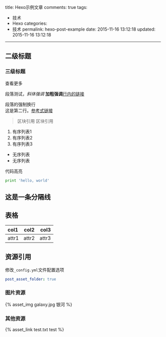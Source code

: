 title: Hexo示例文章
comments: true
tags:
  - 技术
  - Hexo
categories:
  - 技术
permalink: hexo-post-example
date: 2015-11-16 13:12:18
updated: 2015-11-16 13:12:18
---

## 二级标题
### 三级标题

查看更多

<!-- more -->

段落测试，*斜体强调* **加粗强调**[行内的链接](http://blog.pzxbc.com "可选的标题")

段落的强制换行  
这是第二行。[参考式链接][链接id]

[链接id]: http://blog.pzxbc.com "可选的标题"

> 区块引用
> 区块引用

1. 有序列表1
2. 有序列表2
3. 有序列表3

* 无序列表
* 无序列表

代码高亮
```Python
print 'hello, world'
```

这是一条分隔线
---

## 表格
col1 | col2 | col3
:--- | :--: | ---:
attr1 | attr2 | attr3

## 资源引用
修改`_config.yml`文件配置选项
``` yml
post_asset_folder: true
```

### 图片资源
{% asset_img galaxy.jpg 银河 %}

### 其他资源
{% asset_link test.txt test %}
